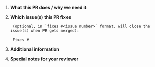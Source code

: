 1. **What this PR does / why we need it**:

2. **Which issue(s) this PR fixes**

        (optional, in `fixes #<issue number>` format, will close the issue(s) when PR gets merged):

        Fixes #


3. **Additional information**


4. **Special notes for your reviewer**

<!-- Add notes to that can aid in the review process, or leave blank -->

<!--
If this pull request is just an idea or POC, or is not ready for review, select "Create draft pull request" (https://docs.github.com/en/github/collaborating-with-issues-and-pull-requests/about-pull-requests#draft-pull-requests)
instead of "Create pull request"
-->